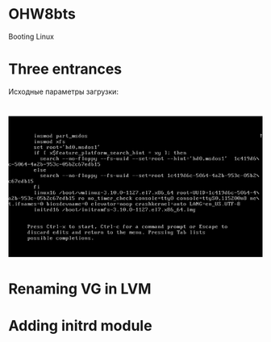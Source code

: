 # OHW8bts
Booting Linux
# Three entrances
Исходные параметры загрузки:

![Исходные параметры загрузки:](https://github.com/terentyfox/OHW8bts/blob/main/ThreeEntrcs/1200.png)
=======
# Renaming VG in LVM
# Adding initrd module

